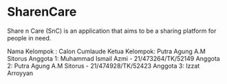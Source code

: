 # SharenCare
Share n Care (SnC) is an application that aims to be a sharing platform for people in need.

Nama Kelompok : Calon Cumlaude
Ketua Kelompok: Putra Agung A.M Sitorus
Anggota 1: Muhammad Ismail Azmi - 21/473264/TK/52149
Anggota 2: Putra Agung A.M Sitorus - 21/474928/TK/52423
Anggota 3: Izzat Arroyyan
